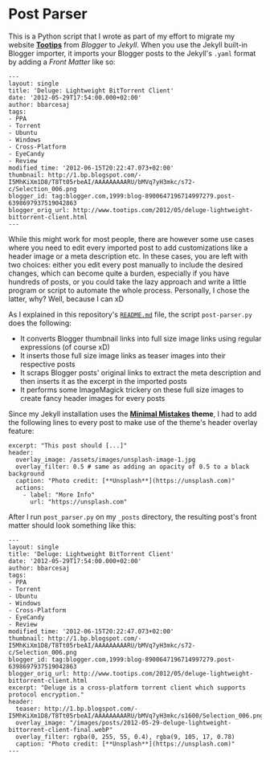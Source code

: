 # Post Parser

This is a Python script that I wrote as part of my effort to migrate my website **[Tootips](https://tootips.com)** from _Blogger_ to _Jekyll_.
When you use the Jekyll built-in Blogger importer, it imports your Blogger posts to the Jekyll's `.yaml` format by adding a _Front Matter_ like so:

```
---
layout: single
title: 'Deluge: Lightweight BitTorrent Client'
date: '2012-05-29T17:54:00.000+02:00'
author: bbarcesaj
tags:
- PPA
- Torrent
- Ubuntu
- Windows
- Cross-Platform
- EyeCandy
- Review
modified_time: '2012-06-15T20:22:47.073+02:00'
thumbnail: http://1.bp.blogspot.com/-I5MhKiXm1D8/T8Tt05rbeAI/AAAAAAAAARU/bMVq7yH3mkc/s72-c/Selection_006.png
blogger_id: tag:blogger.com,1999:blog-8900647196714997279.post-6398697937519042863
blogger_orig_url: http://www.tootips.com/2012/05/deluge-lightweight-bittorrent-client.html
---
```

While this might work for most people, there are however some use cases where you need to edit every imported post to add customizations like a header image or a meta description etc.
In these cases, you are left with two choices: either you edit every post manually to include the desired changes, which can become quite a burden, especially if you have hundreds of posts, or you could take the lazy approach and write a little program or script to automate the whole process. Personally, I chose the latter, why? Well, because I can xD

As I explained in this repository's [`README.md`](../README.md) file, the script `post-parser.py` does the following:

- It converts Blogger thumbnail links into full size image links using regular expressions (of course xD)
- It inserts those full size image links as teaser images into their respective posts
- It scraps Blogger posts' original links to extract the meta description and then inserts it as the excerpt in the imported posts
- It performs some ImageMagick trickery on these full size images to create fancy header images for every posts

Since my Jekyll installation uses the **[Minimal Mistakes](https://github.com/mmistakes/minimal-mistakes) theme**, I had to add the following lines to every post to make use of the theme's header overlay feature:

```
excerpt: "This post should [...]"
header:
  overlay_image: /assets/images/unsplash-image-1.jpg
  overlay_filter: 0.5 # same as adding an opacity of 0.5 to a black background
  caption: "Photo credit: [**Unsplash**](https://unsplash.com)"
  actions:
    - label: "More Info"
      url: "https://unsplash.com"
```

After I run `post_parser.py` on my `_posts` directory, the resulting post's front matter should look something like this:

```
---
layout: single
title: 'Deluge: Lightweight BitTorrent Client'
date: '2012-05-29T17:54:00.000+02:00'
author: bbarcesaj
tags:
- PPA
- Torrent
- Ubuntu
- Windows
- Cross-Platform
- EyeCandy
- Review
modified_time: '2012-06-15T20:22:47.073+02:00'
thumbnail: http://1.bp.blogspot.com/-I5MhKiXm1D8/T8Tt05rbeAI/AAAAAAAAARU/bMVq7yH3mkc/s72-c/Selection_006.png
blogger_id: tag:blogger.com,1999:blog-8900647196714997279.post-6398697937519042863
blogger_orig_url: http://www.tootips.com/2012/05/deluge-lightweight-bittorrent-client.html
excerpt: "Deluge is a cross-platform torrent client which supports protocol encryption."
header:
  teaser: http://1.bp.blogspot.com/-I5MhKiXm1D8/T8Tt05rbeAI/AAAAAAAAARU/bMVq7yH3mkc/s1600/Selection_006.png
  overlay_image: "/images/posts/2012-05-29-deluge-lightweight-bittorrent-client-final.webP"
  overlay_filter: rgba(0, 255, 55, 0.4), rgba(9, 105, 17, 0.78)
  caption: "Photo credit: [**Unsplash**](https://unsplash.com)"
---
```
